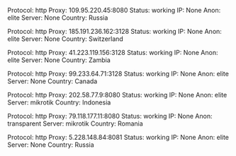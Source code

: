 Protocol: http
Proxy: 109.95.220.45:8080
Status: working
IP: None
Anon: elite
Server: None
Country: Russia

Protocol: http
Proxy: 185.191.236.162:3128
Status: working
IP: None
Anon: elite
Server: None
Country: Switzerland

Protocol: http
Proxy: 41.223.119.156:3128
Status: working
IP: None
Anon: elite
Server: None
Country: Zambia

Protocol: http
Proxy: 99.233.64.71:3128
Status: working
IP: None
Anon: elite
Server: None
Country: Canada

Protocol: http
Proxy: 202.58.77.9:8080
Status: working
IP: None
Anon: elite
Server: mikrotik
Country: Indonesia

Protocol: http
Proxy: 79.118.177.11:8080
Status: working
IP: None
Anon: transparent
Server: mikrotik
Country: Romania

Protocol: http
Proxy: 5.228.148.84:8081
Status: working
IP: None
Anon: elite
Server: None
Country: Russia

